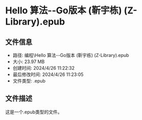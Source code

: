 ﻿# Hello 算法--Go版本 (靳宇栋) (Z-Library).epub

## 文件信息
- 路径: 编程\Hello 算法--Go版本 (靳宇栋) (Z-Library).epub
- 大小: 23.97 MB
- 创建时间: 2024/4/26 11:22:32
- 最后修改时间: 2024/4/26 11:23:05
- 文件类型: .epub

## 文件描述
这是一个.epub类型的文件。

